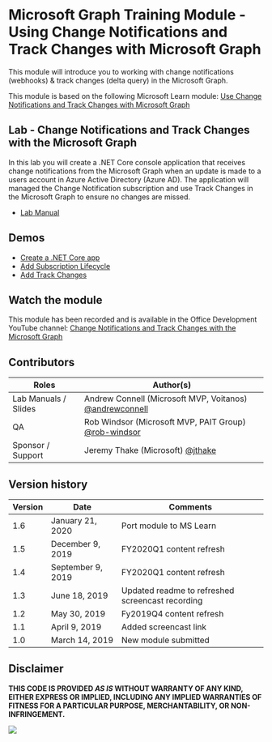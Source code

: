 # Microsoft Graph Training Module - Using Change Notifications and Track Changes with Microsoft Graph

This module will introduce you to working with change notifications (webhooks) & track changes (delta query) in the Microsoft Graph.

This module is based on the following Microsoft Learn module: [Use Change Notifications and Track Changes with Microsoft Graph](https://docs.microsoft.com/learn/modules/msgraph-changenotifications-trackchanges)

## Lab - Change Notifications and Track Changes with the Microsoft Graph

In this lab you will create a .NET Core console application that receives change notifications from the Microsoft Graph when an update is made to a users account in Azure Active Directory (Azure AD). The application will managed the Change Notification subscription and use Track Changes in the Microsoft Graph to ensure no changes are missed.

- [Lab Manual](./Lab.md)

## Demos

- [Create a .NET Core app](./demos/01-create-application)
- [Add Subscription Lifecycle](./demos/02-subscription-management)
- [Add Track Changes](./demos/03-track-changes)

## Watch the module

This module has been recorded and is available in the Office Development YouTube channel: [Change Notifications and Track Changes with the Microsoft Graph](https://youtu.be/fThiCZmIcMQ)

## Contributors

|        Roles         |                                       Author(s)                                       |
| -------------------- | ------------------------------------------------------------------------------------- |
| Lab Manuals / Slides | Andrew Connell (Microsoft MVP, Voitanos) [@andrewconnell](//github.com/andrewconnell) |
| QA                   | Rob Windsor (Microsoft MVP, PAIT Group) [@rob-windsor](//github.com/rob-windsor)      |
| Sponsor / Support    | Jeremy Thake (Microsoft) [@jthake](//github.com/jthake)                               |

## Version history

| Version |       Date        |                     Comments                     |
| ------- | ----------------- | ------------------------------------------------ |
| 1.6     | January 21, 2020  | Port module to MS Learn                          |
| 1.5     | December 9, 2019  | FY2020Q1 content refresh                         |
| 1.4     | September 9, 2019 | FY2020Q1 content refresh                         |
| 1.3     | June 18, 2019     | Updated readme to refreshed screencast recording |
| 1.2     | May 30, 2019      | Fy2019Q4 content refresh                         |
| 1.1     | April 9, 2019     | Added screencast link                            |
| 1.0     | March 14, 2019    | New module submitted                             |

## Disclaimer

**THIS CODE IS PROVIDED _AS IS_ WITHOUT WARRANTY OF ANY KIND, EITHER EXPRESS OR IMPLIED, INCLUDING ANY IMPLIED WARRANTIES OF FITNESS FOR A PARTICULAR PURPOSE, MERCHANTABILITY, OR NON-INFRINGEMENT.**

<img src="https://telemetry.sharepointpnp.com/msgraph-training-changenotifications" />
